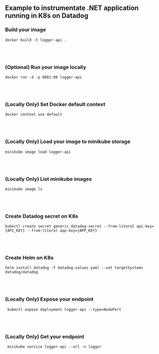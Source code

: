 ## Example to instrumentate .NET application running in K8s on Datadog

<h3> Build your image</h3>
<code>docker build -t logger-api .</code>

<br><br>

<h3>(Optional) Run your image locally</h3>
<code>docker run -d -p 8081:80 logger-api</code>

<br><br>

<h3>(Locally Only) Set Docker default context</h3>
<code>docker context use default</code>

<br><br>

<h3>(Locally Only) Load your image to minikube storage</h3>
<code>minikube image load logger-api</code>

<br><br>

<h3>(Locally Only) List minikube images</h3>
<code>minikube image ls</code>

<br><br>

<h3>Create Datadog secret on K8s</h3>
<code>kubectl create secret generic datadog-secret --from-literal api-key={API_KEY} --from-literal app-key={APP_KEY}</code>

<br><br>

<h3> Create Helm on K8s</h3>
<code>helm install datadog -f datadog-values.yaml --set targetSystem=<TARGET_SYSTEM> datadog/datadog</code>

<br><br>

<h3> (Locally Only) Expose your endpoint</h3>
<code> kubectl expose deployment logger-api --type=NodePort</code>

<br><br>

<h3> (Locally Only) Get your endpoint</h3>
<code> minikube service logger-api --url -n logger</code>
